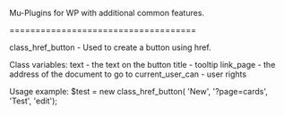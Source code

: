 Mu-Plugins for WP with additional common features.

====================================

class_href_button - Used to create a button using href.

  Class variables:
  text - the text on the button
  title - tooltip
  link_page - the address of the document to go to
  current_user_can - user rights

Usage example: $test = new class_href_button( 'New', '?page=cards', 'Test', 'edit');





